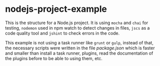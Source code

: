 nodejs-project-example
===
This is the structure for a Node.js project. It is using `mocha` and `chai` for testing, `nodemon` used in npm watch to detect changes in files, `jscs` as a code quality tool and `jshint` to check errors in the code.

This example is not using a task runner like `grunt` or `gulp`, instead of that, the necessary scripts were written in the file *package.json* which is faster and smaller than install a task runner, plugins, read the documentation of the plugins before to be able to using them, etc.